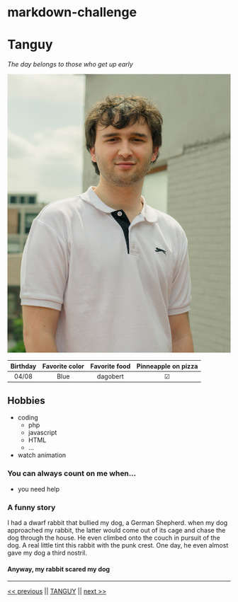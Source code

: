 # markdown-challenge

# Tanguy

*The day belongs to those who get up early*

![img](img/DSC_0047.jpg)

| Birthday | Favorite color | Favorite food | Pinneapple on pizza |
| :--------: | :--: | :--: | :--: |
| 04/08    | Blue | dagobert | &#9745; |

## Hobbies

* coding
    * php
    * javascript
    * HTML
    * ...
* watch animation

### You can always count on me when...
* you need help

### A funny story
I had a dwarf rabbit that bullied my dog, a German Shepherd. when my dog ​​approached my rabbit, the latter would come out of its cage and chase the dog through the house. He even climbed onto the couch in pursuit of the dog. A real little tint this rabbit with the punk crest. One day,
he even almost gave my dog ​​a third nostril.
#### Anyway, my rabbit scared my dog

---

[<< previous](https://github.com/sachajeunejean/markdown-challenge) || [TANGUY](https://github.com/TanguyC0/markdown-challenge) || [next >>](https://github.com/GeorisVal/markdown-challenge)